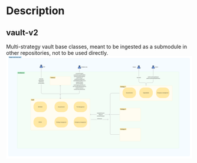 # Description
## vault-v2
Multi-strategy vault base classes, meant to be ingested as a submodule in other repositories, not to be used directly.
![Architecture diagram](docs/architecture.png)

